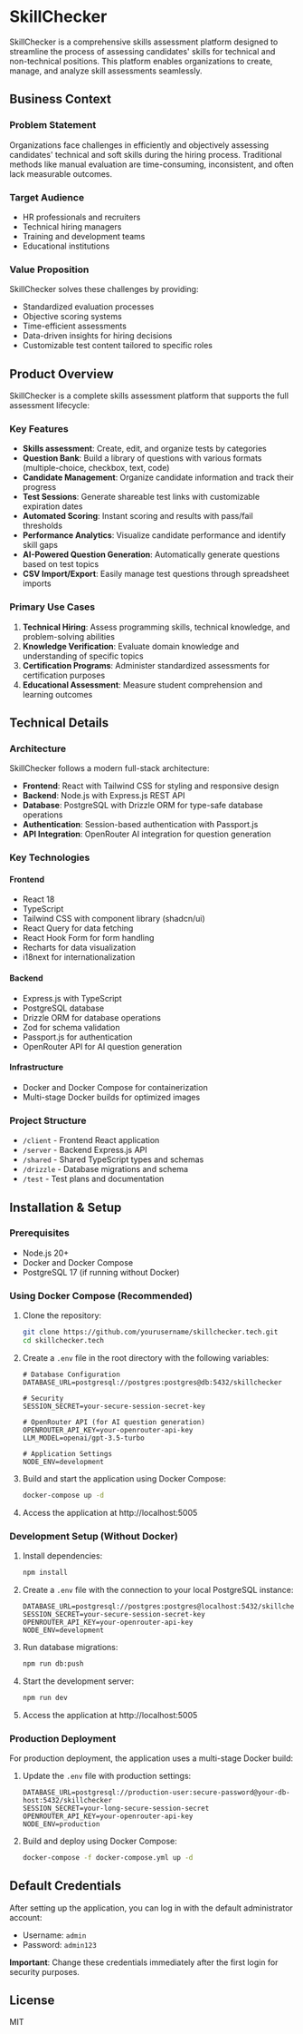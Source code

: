 # SkillChecker

SkillChecker is a comprehensive skills assessment platform designed to streamline the process of assessing candidates' skills for technical and non-technical positions. This platform enables organizations to create, manage, and analyze skill assessments seamlessly.

## Business Context

### Problem Statement
Organizations face challenges in efficiently and objectively assessing candidates' technical and soft skills during the hiring process. Traditional methods like manual evaluation are time-consuming, inconsistent, and often lack measurable outcomes.

### Target Audience
- HR professionals and recruiters
- Technical hiring managers
- Training and development teams
- Educational institutions

### Value Proposition
SkillChecker solves these challenges by providing:
- Standardized evaluation processes
- Objective scoring systems
- Time-efficient assessments
- Data-driven insights for hiring decisions
- Customizable test content tailored to specific roles

## Product Overview

SkillChecker is a complete skills assessment platform that supports the full assessment lifecycle:

### Key Features
- **Skills assessment**: Create, edit, and organize tests by categories
- **Question Bank**: Build a library of questions with various formats (multiple-choice, checkbox, text, code)
- **Candidate Management**: Organize candidate information and track their progress
- **Test Sessions**: Generate shareable test links with customizable expiration dates
- **Automated Scoring**: Instant scoring and results with pass/fail thresholds
- **Performance Analytics**: Visualize candidate performance and identify skill gaps
- **AI-Powered Question Generation**: Automatically generate questions based on test topics
- **CSV Import/Export**: Easily manage test questions through spreadsheet imports

### Primary Use Cases
1. **Technical Hiring**: Assess programming skills, technical knowledge, and problem-solving abilities
2. **Knowledge Verification**: Evaluate domain knowledge and understanding of specific topics
3. **Certification Programs**: Administer standardized assessments for certification purposes
4. **Educational Assessment**: Measure student comprehension and learning outcomes

## Technical Details

### Architecture

SkillChecker follows a modern full-stack architecture:

- **Frontend**: React with Tailwind CSS for styling and responsive design
- **Backend**: Node.js with Express.js REST API
- **Database**: PostgreSQL with Drizzle ORM for type-safe database operations
- **Authentication**: Session-based authentication with Passport.js
- **API Integration**: OpenRouter AI integration for question generation

### Key Technologies

#### Frontend
- React 18
- TypeScript
- Tailwind CSS with component library (shadcn/ui)
- React Query for data fetching
- React Hook Form for form handling
- Recharts for data visualization
- i18next for internationalization

#### Backend
- Express.js with TypeScript
- PostgreSQL database
- Drizzle ORM for database operations
- Zod for schema validation
- Passport.js for authentication
- OpenRouter API for AI question generation

#### Infrastructure
- Docker and Docker Compose for containerization
- Multi-stage Docker builds for optimized images

### Project Structure
- `/client` - Frontend React application
- `/server` - Backend Express.js API
- `/shared` - Shared TypeScript types and schemas
- `/drizzle` - Database migrations and schema
- `/test` - Test plans and documentation

## Installation & Setup

### Prerequisites
- Node.js 20+
- Docker and Docker Compose
- PostgreSQL 17 (if running without Docker)

### Using Docker Compose (Recommended)

1. Clone the repository:
   ```bash
   git clone https://github.com/yourusername/skillchecker.tech.git
   cd skillchecker.tech
   ```

2. Create a `.env` file in the root directory with the following variables:
   ```
   # Database Configuration
   DATABASE_URL=postgresql://postgres:postgres@db:5432/skillchecker
   
   # Security
   SESSION_SECRET=your-secure-session-secret-key
   
   # OpenRouter API (for AI question generation)
   OPENROUTER_API_KEY=your-openrouter-api-key
   LLM_MODEL=openai/gpt-3.5-turbo
   
   # Application Settings
   NODE_ENV=development
   ```

3. Build and start the application using Docker Compose:
   ```bash
   docker-compose up -d
   ```

4. Access the application at http://localhost:5005

### Development Setup (Without Docker)

1. Install dependencies:
   ```bash
   npm install
   ```

2. Create a `.env` file with the connection to your local PostgreSQL instance:
   ```
   DATABASE_URL=postgresql://postgres:postgres@localhost:5432/skillchecker
   SESSION_SECRET=your-secure-session-secret-key
   OPENROUTER_API_KEY=your-openrouter-api-key
   NODE_ENV=development
   ```

3. Run database migrations:
   ```bash
   npm run db:push
   ```

4. Start the development server:
   ```bash
   npm run dev
   ```

5. Access the application at http://localhost:5005

### Production Deployment

For production deployment, the application uses a multi-stage Docker build:

1. Update the `.env` file with production settings:
   ```
   DATABASE_URL=postgresql://production-user:secure-password@your-db-host:5432/skillchecker
   SESSION_SECRET=your-long-secure-session-secret
   OPENROUTER_API_KEY=your-openrouter-api-key
   NODE_ENV=production
   ```

2. Build and deploy using Docker Compose:
   ```bash
   docker-compose -f docker-compose.yml up -d
   ```

## Default Credentials

After setting up the application, you can log in with the default administrator account:

- Username: `admin`
- Password: `admin123`

**Important**: Change these credentials immediately after the first login for security purposes.

## License

MIT
